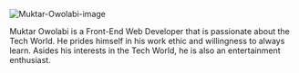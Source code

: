 ![Muktar-Owolabi-image](/engineering-education/muktar-owolabi/avatar.jpg)

Muktar Owolabi is a Front-End Web Developer that is passionate about the Tech World. He prides himself in his work ethic and willingness to always learn. Asides his interests in the Tech World, he is also an entertainment enthusiast.